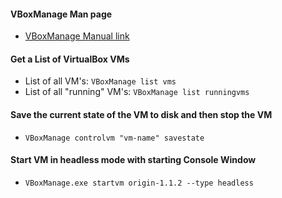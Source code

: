 #### VBoxManage Man page
- [VBoxManage Manual link](https://www.virtualbox.org/manual/ch08.html)

#### Get a List of VirtualBox VMs
- List of all VM's: ``` VBoxManage list vms ```
- List of all "running" VM's: ``` VBoxManage list runningvms ```

#### Save the current state of the VM to disk and then stop the VM
- ``` VBoxManage controlvm "vm-name" savestate ```

#### Start VM in headless mode with starting Console Window
- ``` VBoxManage.exe startvm origin-1.1.2 --type headless ```
